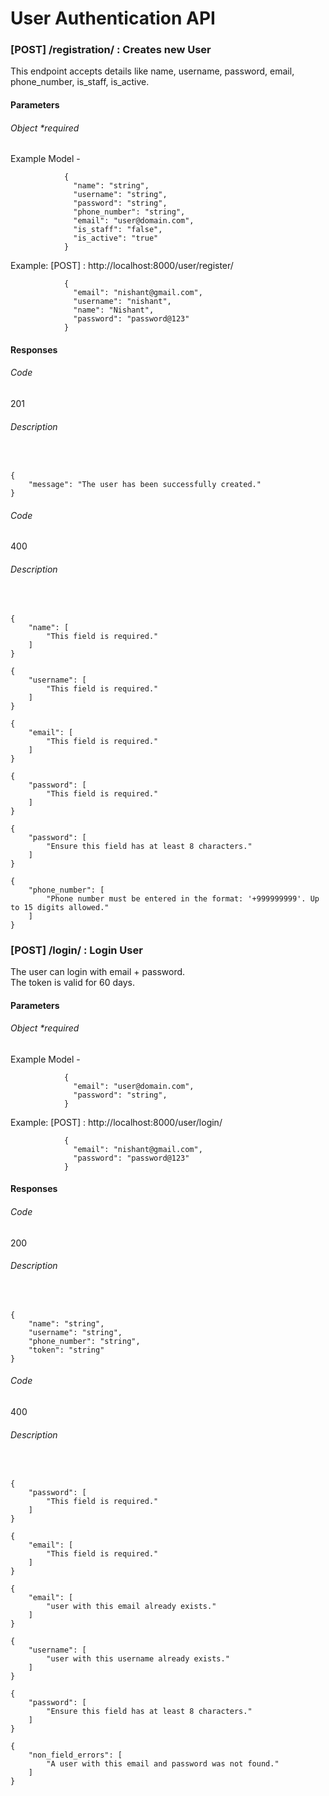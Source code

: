 # User Authentication API

### [POST] /registration/ :  Creates new User
This endpoint accepts details like name, username, password, email, phone_number, is_staff, is_active.



#### Parameters
###### Object *required     
Example Model -
                
                {
                  "name": "string",
                  "username": "string",
                  "password": "string",
                  "phone_number": "string",
                  "email": "user@domain.com",
                  "is_staff": "false",
                  "is_active": "true"
                }
                
Example:
[POST] : http://localhost:8000/user/register/
```
            {
              "email": "nishant@gmail.com",
              "username": "nishant",
              "name": "Nishant",
              "password": "password@123"
            }
```

#### Responses
###### Code
201
###### Description
&nbsp;
```
{
    "message": "The user has been successfully created."
}
```
###### Code
400
###### Description
&nbsp;
```
{
    "name": [
        "This field is required."
    ]
}
```
```
{
    "username": [
        "This field is required."
    ]
}
```
```
{
    "email": [
        "This field is required."
    ]
}
```
```
{
    "password": [
        "This field is required."
    ]
}
```

```
{
    "password": [
        "Ensure this field has at least 8 characters."
    ]
}
```

```
{
    "phone_number": [
        "Phone number must be entered in the format: '+999999999'. Up to 15 digits allowed."
    ]
}
```


### [POST] /login/ : Login User
The user can login with email + password.  
The token is valid for 60 days.
#### Parameters
###### Object *required     
Example Model -
                
                {
                  "email": "user@domain.com",
                  "password": "string",
                }

Example:
[POST] : http://localhost:8000/user/login/
```
            {
              "email": "nishant@gmail.com",
              "password": "password@123"
            }
```

#### Responses
###### Code
200
###### Description
&nbsp;
```
{
    "name": "string",
    "username": "string",
    "phone_number": "string",
    "token": "string"
}
```
###### Code
400
###### Description
&nbsp;

```
{
    "password": [
        "This field is required."
    ]
}
```
```
{
    "email": [
        "This field is required."
    ]
}
```
```
{
    "email": [
        "user with this email already exists."
    ]
}
```
```
{
    "username": [
        "user with this username already exists."
    ]
}
```

```
{
    "password": [
        "Ensure this field has at least 8 characters."
    ]
}
```
```
{
    "non_field_errors": [
        "A user with this email and password was not found."
    ]
}
```
